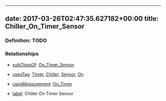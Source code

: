 
---
date: 2017-03-26T02:47:35.627182+00:00
title: Chiller_On_Timer_Sensor
---
### Definition: TODO

### Relationships

* [subClassOf](http://www.w3.org/2000/01/rdf-schema#subClassOf): [On_Timer_Sensor](https://brickschema.org/schema/1.0/Brick#On_Timer_Sensor)

* [usesTag](https://brickschema.org/schema/1.0/BrickFrame#usesTag): [Timer](https://brickschema.org/schema/1.0/BrickTag#Timer), [Chiller](https://brickschema.org/schema/1.0/BrickTag#Chiller), [Sensor](https://brickschema.org/schema/1.0/BrickTag#Sensor), [On](https://brickschema.org/schema/1.0/BrickTag#On)

* [usesMeasurement](https://brickschema.org/schema/1.0/BrickFrame#usesMeasurement): [On_Timer](https://brickschema.org/schema/1.0/Brick#On_Timer)

* [label](http://www.w3.org/2000/01/rdf-schema#label): Chiller On Timer Sensor
